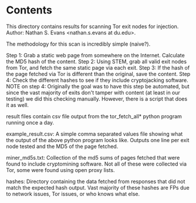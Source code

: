 # Contents

This directory contains results for scanning Tor exit nodes for injection. Author: Nathan S. Evans <nathan.s.evans at du.edu>.
 
The methodology for this scan is incredibly simple (naive?).

 Step 1: Grab a static web page from somewhere on the Internet. Calculate the MD5 hash of the content.
 Step 2: Using STEM, grab all valid exit nodes from Tor, and fetch the same static page via each exit.
 Step 3: If the hash of the page fetched via Tor is different than the original, save the content.
 Step 4: Check the different hashes to see if they include cryptojacking software. 
         NOTE on step 4: Originally the goal was to have this step be automated, but since the 
                         vast majority of exits don't tamper with content (at least in our testing)
                         we did this checking manually. However, there is a script that does it as 
                         well.

result files contain csv file output from the tor_fetch_all* python program running once a day. 

example_result.csv:
  A simple comma separated values file showing what the output of the above python program looks like.
  Outputs one line per exit node tested and the MD5 of the page fetched.

miner_md5s.txt:
  Collection of the md5 sums of pages fetched that were found to include cryptomining software. Not
  all of these were collected via Tor, some were found using open proxy lists.

hashes:
  Directory containing the data fetched from responses that did not match the expected hash output. Vast majority
  of these hashes are FPs due to network issues, Tor issues, or who knows what else.
